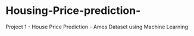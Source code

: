 # Housing-Price-prediction-
Project 1 - House Price Prediction - Ames Dataset using Machine Learning 
